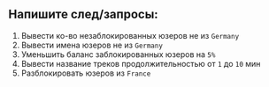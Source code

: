 ## Напишите след/запросы:

1. Вывести ко-во незаблокированных юзеров не из `Germany`
2. Вывести имена юзеров не из `Germany`
3. Уменьшить баланс заблокированных юзеров на `5%`
4. Вывести название треков продолжительностью от `1` до `10` мин
5. Разблокировать юзеров из `France`
